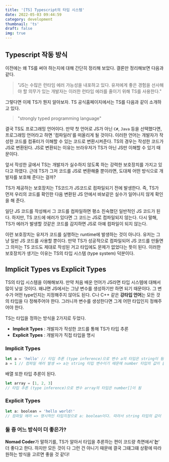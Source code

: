 ```yaml
---
title: '[TS] Typescript의 타입 시스템'
date: 2022-05-03 09:44:59
category: development
thumbnail: 'ts'
draft: false
img: true
---
```


## Typescript 작동 방식

이전에는 왜 TS를 써야 하는지에 대해 간단히 정리해 보았다. 결론만 정리해보면 다음과 같다.

> "JS는 수많은 런타임 에러 가능성을 내포하고 있다. 유저에게 좋은 경험을 선사해야 할 의무가 있는 개발자는 이러한 런타임 에러를 줄이기 위해 TS를 사용한다."

그렇다면 이제 TS가 뭔지 알아보자. TS 공식홈페이지에서는 TS를 다음과 같이 소개하고 있다.

> "strongly typed programming language"

결국 TS도 프로그래밍 언어이다. 만약 첫 언어로 JS가 아닌 `C#`, `Java` 등을 선택했다면, 프로그래밍 언어라고 하면 '컴파일러'를 떠올리게 될 것이다. 이러한 언어는 개발자가 작성한 코드를 컴퓨터가 이해할 수 있는 코드로 변환시켜준다. TS의 경우는 작성한 코드가 JS로 변환된다. JS로 변환되는 이유는 브라우저가 TS가 아닌 JS만 이해할 수 있기 때문이다.

앞서 작성한 글에서 TS는 개발자가 실수하지 않도록 하는 강력한 보호장치를 가지고 있다고 하였다. 근데 TS가 그저 코드를 JS로 변환해줄 뿐이라면, 도대체 어떤 방식으로 개발자를 보호해 준다는 걸까?

TS가 제공하는 보호장치는 TS코드가 JS코드로 컴파일되기 전에 발생한다. 즉, TS가 먼저 우리의 코드를 확인한 다음 변환된 JS 안에서 바보같은 실수가 일어나지 않게 확인을 해 준다.

일단 JS 코드를 작성해서 그 코드를 컴파일하면 평소 친숙했던 일반적인 JS 코드가 된다. 하지만, TS 코드에 에러가 있다면 그 코드는 JS로 컴파일되지 않는다. 다시 말해, TS가 에러가 발생할 것같은 코드를 감지하면 JS로 아예 컴파일이 되지 않는다.

이런 보호장치는 유저가 코드를 실행하는 runtime에 발생하는 것이 아니다. 유저는 그냥 일반 JS 코드를 사용할 뿐이다.
만약 TS가 성공적으로 컴파일되어 JS 코드를 만들면 그 의미는 TS 코드도 제대로 작성된 거고 타입에도 문제가 없었다는 뜻이 된다. 이러한 보호장치가 생기는 이유는 TS의 타입 시스템 (type system) 덕분이다.

## Implicit Types vs Explicit Types

TS의 타입 시스템을 이해해보자. 만약 처음 배운 언어가 JS라면 타입 시스템에 대해서 많이 낮설 것이다. 왜냐면 JS에서는 그냥 변수를 생성하기만 하면 되기 때문이다. 그 변수가 어떤 type인지는 지정해주지 않아도 된다. C나 C++ 같은 **강타입 언어**는 모든 것의 타입을 다 정해주어야 한다. 그러니까 변수를 생성한다면 그게 어떤 타입인지 정해주어야 한다.

TS는 타입을 정하는 방식을 2가지로 두었다.

- **Implicit Types** : 개발자가 작성한 코드를 통해 TS가 타입 추론
- **Explicit Types** : 개발자가 직접 타입을 명시

### Implicit Types

```js
let a = 'hello' // 타입 추론 (type inference)으로 변수 a의 타입은 string이 됨
a = 1 // 컴파일 에러 발생 => a는 string 타입 변수이기 때문에 number 타입의 값이 올 수 없음
```

배열 또한 타입 추론이 된다.

```js
let array = [1, 2, 3]
// 타입 추론 (type inference)으로 변수 array의 타입은 number[]이 됨
```

### Explicit Types

```js
let a: boolean = 'hello world!'
// 컴파일 에러 => 명시적인 타입지정으로 a: boolean이다. 따라서 string 타입의 값이 올 수 없다.
```

### 둘 중 어느 방식이 더 좋은가?

**Nomad Coder**가 말하기를, TS가 알아서 타입을 추론하는 편이 코드량 측면에서'**는**' 더 좋다고 한다. 하지만 모든 것이 다 그런 건 아니기 때문에 결국 그떄그떄 상황에 따라 원하는 방식을 고르면 좋을 것 같다!
